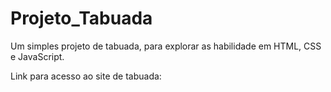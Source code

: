 # Projeto_Tabuada
Um simples projeto de tabuada, para explorar as habilidade em HTML, CSS e JavaScript.

Link para acesso ao site de tabuada: 
